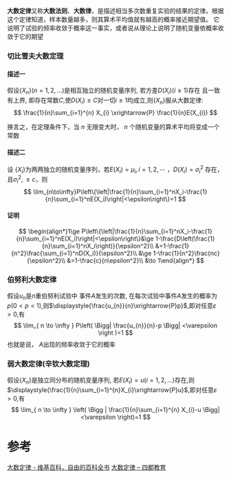 
**大数定律**又称**大数法则**、**大数律**，是描述相当多次数重复实验的结果的定律。根据这个定律知道，样本数量越多，则其算术平均值就有越高的概率接近期望值。
它说明了试验的频率收敛于概率这一事实，或者说从理论上说明了随机变量依概率收敛于它的期望

### 切比雪夫大数定理
#### 描述一
假设$\{X_{n}\}(n=1,2,...)$是相互独立的随机变量序列,
若方差$D(X_{i})(i\geq 1)$存在 且一致有上界, 即存在常数$C$,使$D(X_{i})\leq C$对一切$i\geq 1$均成立,则$\{X_{n}\}$服从大数定律:
$$
\frac{1}{n}\sum_{i=1}^{n} X_{i} \xrightarrow{P} \frac{1}{n}E(X_{i})
$$

换言之，在定理条件下，当 ${\displaystyle n}$ 无限变大时， ${\displaystyle n}$ 个随机变量的算术平均将变成一个常数
#### 描述二
设 $\{X_i\}$为两两独立的随机变量序列，若$E(X_i)=\mu_i, i=1,2,\cdots$ ，$D(X_i)=\sigma_i^2$ 存在，且$\sigma_i^2,\le c$，则
$$
\lim_{n\to\infty}P\left\{\left|\frac{1}{n}\sum_{i=1}^nX_i-\frac{1}{n}\sum_{i=1}^nE(X_i)\right|<\epsilon\right\}=1
$$
#### 证明
$$
\begin{align*}1\ge P\left\{\left|\frac{1}{n}\sum_{i=1}^nX_i-\frac{1}{n}\sum_{i=1}^nE(X_i)\right|<\epsilon\right\}&\ge 1-\frac{D\left(\frac{1}{n}\sum_{i=1}^nX_i\right)}{\epsilon^2}\\ &=1-\frac{1}{n^2}\frac{\sum_{i=1}^nD(X_i)}{\epsilon^2}\\ &\ge 1-\frac{1}{n^2}\frac{nc}{\epsilon^2}\\ &=1-\frac{c}{n\epsilon^2}\\ &\to 1\end{align*}
$$

### 伯努利大数定律
假设$u_{n}$是$n$重伯努利试验中 事件$A$发生的次数, 在每次试验中事件$A$发生的概率为$p(0<p<1)$,则$\displaystyle{\frac{u_{n}}{n}\xrightarrow{P}p}$,即对任意$\varepsilon>0$,有
$$
\lim_{ n \to \infty } P\left( \Bigg| \frac{u_{n}}{n}-p \Bigg| <\varepsilon \right )=1
$$
也就是说， $A$出现的频率收敛于它的概率

### 弱大数定律(辛钦大数定理)
假设$\{X_{n}\}$是独立同分布的随机变量序列, 若$E(X_{i})=u(i=1,2,...)$存在,则$\displaystyle{\frac{1}{n}\sum_{i=1}^{n}X_{i}\xrightarrow{P}u}$,即对任意$\varepsilon>0$,有
$$
\lim_{ n \to \infty } \left( \Bigg | \frac{1}{n}\sum_{i=1}^{n} X_{i}-u \Bigg|<\varepsilon  \right)=1
$$



# 参考
[大数定律 - 维基百科，自由的百科全书](https://zh.wikipedia.org/wiki/%E5%A4%A7%E6%95%B8%E6%B3%95%E5%89%87)
[大数定律 – 四都教育](https://www.sudoedu.com/%e6%a6%82%e7%8e%87%e7%bb%9f%e8%ae%a1%e8%a7%86%e9%a2%91%e8%af%be%e7%a8%8b/%e6%a6%82%e7%8e%87%e8%ae%ba%e7%9a%84%e6%9e%81%e9%99%90%e7%90%86%e8%ae%ba/%e5%a4%a7%e6%95%b0%e5%ae%9a%e5%be%8b-4/)
